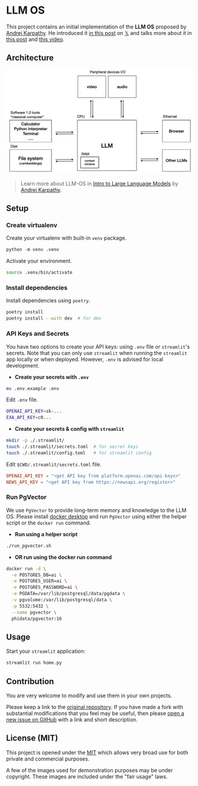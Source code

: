 # LLM OS

This project contains an initial implementation of the **LLM OS** proposed by
[Andrej Karpathy][karpathy].
He introduced it [in this post][post1] on [𝕏] and talks more about it in
[this post][post2] and [this video].

## Architecture

![LLM-OS Architecture][llm-os-arch]

> Learn more about LLM-OS in [Intro to Large Language Models][this video] by
[Andrej Karpathy][karpathy].

[karpathy]: https://karpathy.ai
[𝕏]: https://x.com/
[post1]: https://x.com/karpathy/status/1707437820045062561
[post2]: https://x.com/karpathy/status/1723140519554105733
[this video]: https://youtu.be/zjkBMFhNj_g?t=2535
[llm-os-arch]: ./res/images/llm-os-architecture.png

## Setup

### Create virtualenv

Create your virtualenv with built-in `venv` package.

```python
python -m venv .venv
```

Activate your environment.

```sh
source .venv/bin/activate
```

### Install dependencies

Install dependencies using `poetry`.

```sh
poetry install
poetry install --with dev  # for dev
```

### API Keys and Secrets

You have two options to create your API keys: using `.env` file or `streamlit`'s
secrets. Note that you can only use `streamlit` when running the `streamlit` app
locally or when deployed. However, `.env` is advised for local development.

- **Create your secrets with `.env`**

```sh
mv .env.example .env
```

Edit `.env` file.

```sh
OPENAI_API_KEY=sk-...
EXA_API_KEY=c0...
```

<!-- TODO: Use streamlit secrets for API keys. -->
- **Create your secrets & config with `streamlit`**

```sh
mkdir -p ./.streamlit/
touch ./.streamlit/secrets.toml  # for secret keys
touch ./.streamlit/config.toml   # for streamlit config
```

Edit `$CWD/.streamlit/secrets.toml` file.

```toml
OPENAI_API_KEY = "<get API key from platform.openai.com/api-keys>"
NEWS_API_KEY = "<get API key from https://newsapi.org/register>"
```

### Run PgVector

We use `PgVector` to provide long-term memory and knowledge to the LLM OS.
Please install [docker desktop] and run `PgVector` using either the helper script
or the `docker run` command.

[docker desktop]: https://docs.docker.com/desktop/install/mac-install/

- **Run using a helper script**

```sh
./run_pgvector.sh
```

- **OR run using the docker run command**

```sh
docker run -d \
  -e POSTGRES_DB=ai \
  -e POSTGRES_USER=ai \
  -e POSTGRES_PASSWORD=ai \
  -e PGDATA=/var/lib/postgresql/data/pgdata \
  -v pgvolume:/var/lib/postgresql/data \
  -p 5532:5432 \
  --name pgvector \
  phidata/pgvector:16
```

## Usage

Start your `streamlit` application:

```sh
streamlit run home.py
```

## Contribution

You are very welcome to modify and use them in your own projects.

Please keep a link to the [original repository]. If you have made a fork with
substantial modifications that you feel may be useful, then please
[open a new issue on GitHub][issues] with a link and short description.

## License (MIT)

This project is opened under the [MIT][license] which allows very broad use for
both private and commercial purposes.

A few of the images used for demonstration purposes may be under copyright.
These images are included under the "fair usage" laws.

[original repository]: https://github.com/victor-iyi/llm-os
[issues]: https://github.com/victor-iyi/llm-os/issues
[license]: ./LICENSE

